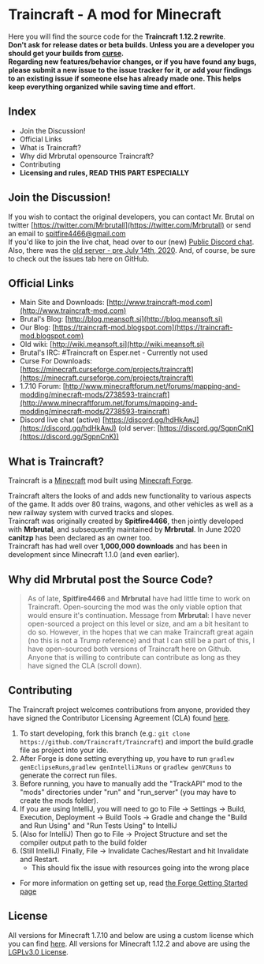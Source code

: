 # Traincraft - A mod for Minecraft

Here you will find the source code for the **Traincraft 1.12.2 rewrite**.  
**Don't ask for release dates or beta builds. Unless you are a developer you should get your builds from [curse](https://minecraft.curseforge.com/projects/traincraft).  
Regarding new features/behavior changes, or if you have found any bugs, please submit a new issue to the issue tracker for it, or add your findings to an existing issue if someone else has already made one.
This helps keep everything organized while saving time and effort.**

## Index
- Join the Discussion!
- Official Links
- What is Traincraft?
- Why did Mrbrutal opensource Traincraft?
- Contributing
- <b>Licensing and rules, READ THIS PART ESPECIALLY</b>

## Join the Discussion!
If you wish to contact the original developers, you can contact Mr. Brutal on twitter [https://twitter.com/Mrbrutall](https://twitter.com/Mrbrutall) or send an email to spitfire4466@gmail.com  
If you'd like to join the live chat, head over to our (new) [Public Discord chat](https://discord.gg/hdHkAwJ). Also, there was the [old server - pre July 14th, 2020](https://discord.gg/SgpnCnK). 
And, of course, be sure to check out the issues tab here on GitHub.

## Official Links
* Main Site and Downloads: [http://www.traincraft-mod.com](http://www.traincraft-mod.com)
* Brutal's Blog: [http://blog.meansoft.si](http://blog.meansoft.si)
* Our Blog: [https://traincraft-mod.blogspot.com](https://traincraft-mod.blogspot.com)
* Old wiki: [http://wiki.meansoft.si](http://wiki.meansoft.si)
* Brutal's IRC: #Traincraft on Esper.net - Currently not used
* Curse For Downloads: [https://minecraft.curseforge.com/projects/traincraft](https://minecraft.curseforge.com/projects/traincraft)
* 1.7.10 Forum: [http://www.minecraftforum.net/forums/mapping-and-modding/minecraft-mods/2738593-traincraft](http://www.minecraftforum.net/forums/mapping-and-modding/minecraft-mods/2738593-traincraft)
* Discord live chat (active) [https://discord.gg/hdHkAwJ](https://discord.gg/hdHkAwJ)  (old server: [https://discord.gg/SgpnCnK](https://discord.gg/SgpnCnK))

## What is Traincraft?
Traincraft is a [Minecraft](https://minecraft.net/) mod built using [Minecraft Forge](https://github.com/MinecraftForge).

Traincraft alters the looks of and adds new functionality to various aspects of the game. It adds over 80 trains, wagons, and other vehicles as well as a new railway system with curved tracks and slopes.  
Traincraft was originally created by **Spitfire4466**, then jointly developed with **Mrbrutal**, and subsequently maintained by **Mrbrutal**. In June 2020 **canitzp** has been declared as an owner too.   
Traincraft has had well over **1,000,000 downloads** and has been in development since Minecraft 1.1.0 (and even earlier).

## Why did **Mrbrutal** post the Source Code?
> As of late, **Spitfire4466** and **Mrbrutal** have had little time to work on Traincraft. Open-sourcing the mod was the only viable option that would ensure it's continuation. Message from **Mrbrutal**: I have never open-sourced a project on this level or size, and am a bit hesitant to do so. However, in the hopes that we can make Traincraft great again (no this is not a Trump reference) and that I can still be a part of this, I have open-sourced both versions of Traincraft  here on Github. Anyone that is willing to contribute can contribute as long as they have signed the CLA (scroll down).

## Contributing
The Traincraft project welcomes contributions from anyone, provided they have signed the Contributor Licensing Agreement (CLA) found [here](https://cla-assistant.io/Traincraft/Traincraft).  

1. To start developing, fork this branch (e.g.: `git clone https://github.com/Traincraft/Traincraft`) and import the build.gradle file as project into your ide.  
2. After Forge is done setting everything up, you have to run `gradlew genEclipseRuns`,`gradlew genIntelliJRuns` or `gradlew genVCRuns` to generate the correct run files.  
3. Before running, you have to manually add the "TrackAPI" mod to the "mods" directories under "run" and "run_server" (you may have to create the mods folder).
4. If you are using IntelliJ, you will need to go to File -> Settings -> Build, Execution, Deployment -> Build Tools -> Gradle and change the "Build and Run Using" and "Run Tests Using" to IntelliJ
5. (Also for IntelliJ) Then go to File -> Project Structure and set the compiler output path to the build folder
6. (Still IntelliJ) Finally, File -> Invalidate Caches/Restart and hit Invalidate and Restart. 
    * This should fix the issue with resources going into the wrong place
* For more information on getting set up, read [the Forge Getting Started page](https://mcforge.readthedocs.io/en/latest/gettingstarted/)

## License
All versions for Minecraft 1.7.10 and below are using a custom license which you can find [here](https://github.com/Traincraft/Traincraft/blob/master/LICENSE.md).
All versions for Minecraft 1.12.2 and above are using the [LGPLv3.0 License](https://github.com/IQAndreas/markdown-licenses/blob/master/gnu-lgpl-v3.0.md).

